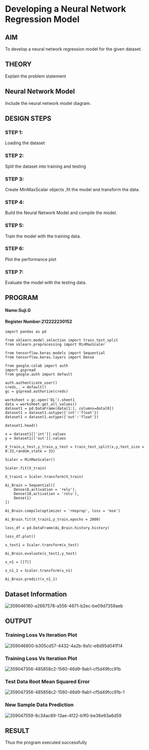 # Developing a Neural Network Regression Model

## AIM
To develop a neural network regression model for the given dataset.

## THEORY
Explain the problem statement

## Neural Network Model
Include the neural network model diagram.

## DESIGN STEPS
### STEP 1:
Loading the dataset

### STEP 2:
Split the dataset into training and testing

### STEP 3:
Create MinMaxScalar objects ,fit the model and transform the data.

### STEP 4:
Build the Neural Network Model and compile the model.

### STEP 5:
Train the model with the training data.

### STEP 6:
Plot the performance plot

### STEP 7:
Evaluate the model with the testing data.
## PROGRAM

#### Name:Suji.G
#### Register Number:212222230152
```
import pandas as pd

from sklearn.model_selection import train_test_split
from sklearn.preprocessing import MinMaxScaler

from tensorflow.keras.models import Sequential
from tensorflow.keras.layers import Dense

from google.colab import auth
import gspread
from google.auth import default

auth.authenticate_user()
creds,_ = default()
gc = gspread.authorize(creds)

worksheet = gc.open('DL').sheet1
data = worksheet.get_all_values()
dataset1 = pd.DataFrame(data[1:], columns=data[0])
dataset1 = dataset1.astype({'int':'float'})
dataset1 = dataset1.astype({'out':'float'})

dataset1.head()

x = dataset1[['int']].values
y = dataset1[['out']].values

X_train,x_test,y_train,y_test = train_test_split(x,y,test_size = 0.33,random_state = 33)

Scaler = MinMaxScaler()

Scaler.fit(X_train)

X_train1 = Scaler.transform(X_train)

Ai_Brain = Sequential([
    Dense(8,activation = 'relu'),
    Dense(10,activation = 'relu'),
    Dense(1)
])

Ai_Brain.compile(optimizer = 'rmsprop', loss = 'mse')

Ai_Brain.fit(X_train1,y_train,epochs = 2000)

loss_df = pd.DataFrame(Ai_Brain.history.history)

loss_df.plot()

x_test1 = Scaler.transform(x_test)

Ai_Brain.evaluate(x_test1,y_test)

x_n1 = [[7]]

x_n1_1 = Scaler.transform(x_n1)

Ai_Brain.predict(x_n1_1)
```
## Dataset Information
![359046160-a2667578-a556-4671-b2ec-be09d7359aeb](https://github.com/user-attachments/assets/f9b48dc4-869a-4f6a-88f7-043efa66eeff)

## OUTPUT
### Training Loss Vs Iteration Plot
![359046800-b305cd57-4432-4a2b-9a1c-e8d95d041f14](https://github.com/user-attachments/assets/41ce6089-39cd-4784-b8f1-285de34ef118)

### Training Loss Vs Iteration Plot
![359047356-485858c2-1560-46d9-9ab1-cf5d49fcc91b](https://github.com/user-attachments/assets/99db7a43-cd36-47d4-9ba1-88261b662a74)

### Test Data Root Mean Squared Error
![359047356-485858c2-1560-46d9-9ab1-cf5d49fcc91b-1](https://github.com/user-attachments/assets/a27f6f62-ee92-43b0-85cd-5df847076cab)

### New Sample Data Prediction
![359047559-8c34ac89-13ae-4f22-b1f0-be36e93a6d59](https://github.com/user-attachments/assets/1b20de0c-ad45-44e2-8b26-795ed15d36b5)

## RESULT
Thus the program executed successfully
